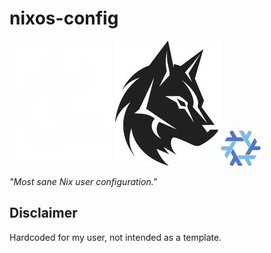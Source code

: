 # nixos-config

![](misc/icon-invert.png#gh-dark-mode-only)
![](misc/icon.png#gh-light-mode-only)
![](misc/nix.png)

*"Most sane Nix user configuration."*

## Disclaimer
Hardcoded for my user, not intended as a template.
